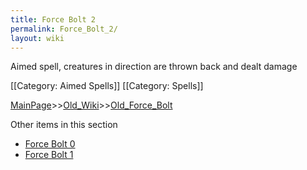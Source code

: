 ```yaml
---
title: Force Bolt 2
permalink: Force_Bolt_2/
layout: wiki
---
```

Aimed spell, creatures in direction are thrown back and dealt damage 

[[Category: Aimed Spells]]
[[Category: Spells]]

[MainPage](/keeperrl_wiki/ "wikilink")>>[Old_Wiki](/keeperrl_wiki/Old_Wiki "wikilink")>>[Old_Force_Bolt](/keeperrl_wiki/Old_Force_Bolt "wikilink")

Other items in this section
-    [Force Bolt 0](/keeperrl_wiki/Force_Bolt_0 "wikilink")
-    [Force Bolt 1](/keeperrl_wiki/Force_Bolt_1 "wikilink")
